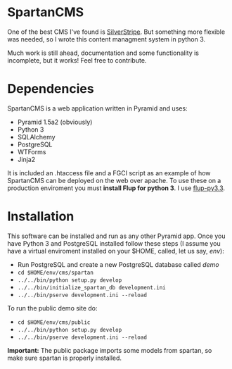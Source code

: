 SpartanCMS
===

One of the best CMS I've found is [SilverStripe](http://www.silverstripe.org). But something more flexible was needed, so I wrote this content managment system in python 3.

Much work is still ahead, documentation and some functionality is incomplete, but it works! Feel free to contribute.

Dependencies
===

SpartanCMS is a web application written in Pyramid and uses:

* Pyramid 1.5a2 (obviously)
* Python 3
* SQLAlchemy
* PostgreSQL
* WTForms
* Jinja2

It is included an .htaccess file and a FGCI script as an example of how SpartanCMS can be deployed on the web over apache. To use these on a production enviroment you must **install Flup for python 3**. I use [flup-py3.3](https://github.com/Pyha/flup-py3.3).

Installation
===

This software can be installed and run as any other Pyramid app. Once you have Python 3 and PostgreSQL installed follow these steps (I assume you have a virtual enviroment installed on your $HOME, called, let us say, *env*):

* Run PostgreSQL and create a new PostgreSQL database called *demo*
* ``` cd $HOME/env/cms/spartan ```
* ``` ../../bin/python setup.py develop ```
* ``` ../../bin/initialize_spartan_db development.ini ```
* ``` ../../bin/pserve development.ini --reload ```

To run the public demo site do:
* ``` cd $HOME/env/cms/public ```
* ``` ../../bin/python setup.py develop ```
* ``` ../../bin/pserve development.ini --reload ```

**Important:** The public package imports some models from spartan, so make sure spartan is properly installed.
